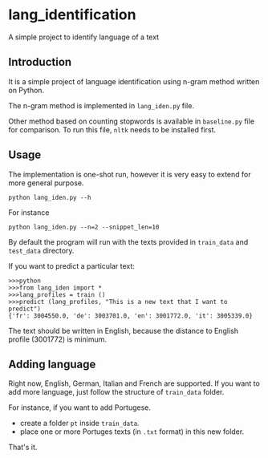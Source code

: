 # lang_identification
A simple project to identify language of a text

## Introduction

It is a simple project of language identification using n-gram method written on Python.

The n-gram method is implemented in ``lang_iden.py`` file.

Other method based on counting stopwords is available in ``baseline.py`` file for comparison. To run this file, ``nltk`` needs to be installed first.

## Usage

The implementation is one-shot run, however it is very easy to extend for more general purpose.

```{bash}
python lang_iden.py --h
```

For instance

```{bash}
python lang_iden.py --n=2 --snippet_len=10
```

By default the program will run with the texts provided in ``train_data`` and ``test_data`` directory.

If you want to predict a particular text:

```{python}
>>>python
>>>from lang_iden import *
>>>lang_profiles = train ()
>>>predict (lang_profiles, "This is a new text that I want to predict")
{'fr': 3004550.0, 'de': 3003701.0, 'en': 3001772.0, 'it': 3005339.0}
```

The text should be written in English, because the distance to English profile (3001772) is minimum.

## Adding language

Right now, English, German, Italian and French are supported. If you want to add more language, just follow the structure of ``train_data`` folder.

For instance, if you want to add Portugese.

- create a folder ``pt`` inside ``train_data``.
- place one or more Portuges texts (in ``.txt`` format) in this new folder.

That's it.